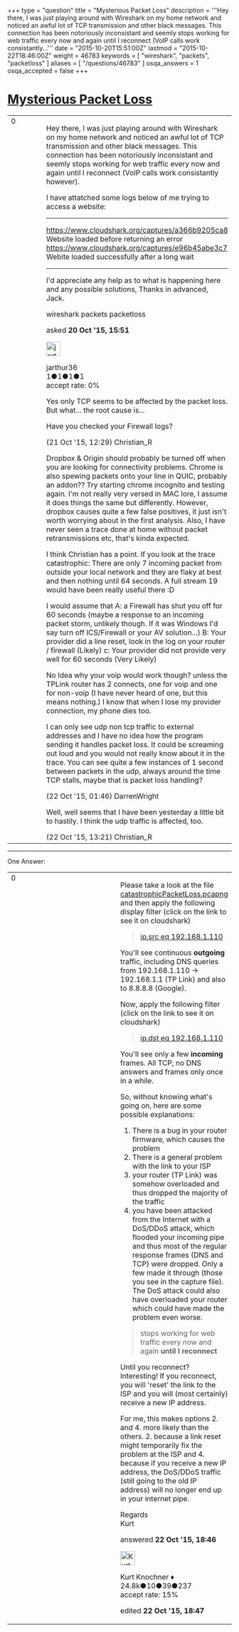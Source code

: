 +++
type = "question"
title = "Mysterious Packet Loss"
description = '''Hey there, I was just playing around with Wireshark on my home network and noticed an awful lot of TCP transmission and other black messages. This connection has been notoriously inconsistant and seemly stops working for web traffic every now and again until I reconnect (VoIP calls work consistantly...'''
date = "2015-10-20T15:51:00Z"
lastmod = "2015-10-22T18:46:00Z"
weight = 46783
keywords = [ "wireshark", "packets", "packetloss" ]
aliases = [ "/questions/46783" ]
osqa_answers = 1
osqa_accepted = false
+++

<div class="headNormal">

# [Mysterious Packet Loss](/questions/46783/mysterious-packet-loss)

</div>

<div id="main-body">

<div id="askform">

<table id="question-table" style="width:100%;"><colgroup><col style="width: 50%" /><col style="width: 50%" /></colgroup><tbody><tr class="odd"><td style="width: 30px; vertical-align: top"><div class="vote-buttons"><span id="post-46783-upvote" class="ajax-command post-vote up" rel="nofollow" title="I like this post (click again to cancel)"> </span><div id="post-46783-score" class="post-score" title="current number of votes">0</div><span id="post-46783-downvote" class="ajax-command post-vote down" rel="nofollow" title="I dont like this post (click again to cancel)"> </span> <span id="favorite-mark" class="ajax-command favorite-mark" rel="nofollow" title="mark/unmark this question as favorite (click again to cancel)"> </span><div id="favorite-count" class="favorite-count"></div></div></td><td><div id="item-right"><div class="question-body"><p>Hey there, I was just playing around with Wireshark on my home network and noticed an awful lot of TCP transmission and other black messages. This connection has been notoriously inconsistant and seemly stops working for web traffic every now and again until I reconnect (VoIP calls work consistantly however).</p><p>I have attatched some logs below of me trying to access a website:<br />
</p><hr /><p><a href="https://www.cloudshark.org/captures/a366b9205ca8">https://www.cloudshark.org/captures/a366b9205ca8</a> Website loaded before returning an error <a href="https://www.cloudshark.org/captures/e96b45abe3c7">https://www.cloudshark.org/captures/e96b45abe3c7</a> Webite loaded successfully after a long wait</p><hr /><p>I'd appreciate any help as to what is happening here and any possible solutions, Thanks in advanced, Jack.</p></div><div id="question-tags" class="tags-container tags"><span class="post-tag tag-link-wireshark" rel="tag" title="see questions tagged &#39;wireshark&#39;">wireshark</span> <span class="post-tag tag-link-packets" rel="tag" title="see questions tagged &#39;packets&#39;">packets</span> <span class="post-tag tag-link-packetloss" rel="tag" title="see questions tagged &#39;packetloss&#39;">packetloss</span></div><div id="question-controls" class="post-controls"></div><div class="post-update-info-container"><div class="post-update-info post-update-info-user"><p>asked <strong>20 Oct '15, 15:51</strong></p><img src="https://secure.gravatar.com/avatar/f9a2ab1b2c1b3f0990d43a1a8d32868d?s=32&amp;d=identicon&amp;r=g" class="gravatar" width="32" height="32" alt="jarthur36&#39;s gravatar image" /><p><span>jarthur36</span><br />
<span class="score" title="1 reputation points">1</span><span title="1 badges"><span class="badge1">●</span><span class="badgecount">1</span></span><span title="1 badges"><span class="silver">●</span><span class="badgecount">1</span></span><span title="1 badges"><span class="bronze">●</span><span class="badgecount">1</span></span><br />
<span class="accept_rate" title="Rate of the user&#39;s accepted answers">accept rate:</span> <span title="jarthur36 has no accepted answers">0%</span> </br></p></div></div><div id="comments-container-46783" class="comments-container"><span id="46815"></span><div id="comment-46815" class="comment"><div id="post-46815-score" class="comment-score"></div><div class="comment-text"><p>Yes only TCP seems to be affected by the packet loss. But what... the root cause is...</p><p>Have you checked your Firewall logs?</p></div><div id="comment-46815-info" class="comment-info"><span class="comment-age">(21 Oct '15, 12:29)</span> <span class="comment-user userinfo">Christian_R</span></div></div><span id="46825"></span><div id="comment-46825" class="comment"><div id="post-46825-score" class="comment-score"></div><div class="comment-text"><p>Dropbox &amp; Origin should probably be turned off when you are looking for connectivity problems. Chrome is also spewing packets onto your line in QUIC, probably an addon?? Try starting chrome incognito and testing again. I'm not really very versed in MAC lore, I assume it does things the same but differently. However, dropbox causes quite a few false positives, it just isn't worth worrying about in the first analysis. Also, I have never seen a trace done at home without packet retransmissions etc, that's kinda expected.</p><p>I think Christian has a point. If you look at the trace catastrophic: There are only 7 incoming packet from outside your local network and they are flaky at best and then nothing until 64 seconds. A full stream 19 would have been really useful there :D</p><p>I would assume that A: a Firewall has shut you off for 60 seconds (maybe a response to an incoming packet storm, unlikely though. If it was Windows I'd say turn off ICS/Firewall or your AV solution...) B: Your provider did a line reset, look in the log on your router / firewall (Likely) c: Your provider did not provide very well for 60 seconds (Very Likely)</p><p>No Idea why your voip would work though? unless the TPLink router has 2 connects, one for voip and one for non-voip (I have never heard of one, but this means nothing.) I know that when I lose my provider connection, my phone dies too.</p><p>I can only see udp non tcp traffic to external addresses and I have no idea how the program sending it handles packet loss. It could be screaming out loud and you would not really know about it in the trace. You can see quite a few instances of 1 second between packets in the udp, always around the time TCP stalls, maybe that is packet loss handling?</p></div><div id="comment-46825-info" class="comment-info"><span class="comment-age">(22 Oct '15, 01:46)</span> <span class="comment-user userinfo">DarrenWright</span></div></div><span id="46853"></span><div id="comment-46853" class="comment"><div id="post-46853-score" class="comment-score"></div><div class="comment-text"><p>Well, well seems that I have been yesterday a little bit to hastily. I think the udp traffic is affected, too.</p></div><div id="comment-46853-info" class="comment-info"><span class="comment-age">(22 Oct '15, 13:21)</span> <span class="comment-user userinfo">Christian_R</span></div></div></div><div id="comment-tools-46783" class="comment-tools"></div><div class="clear"></div><div id="comment-46783-form-container" class="comment-form-container"></div><div class="clear"></div></div></td></tr></tbody></table>

------------------------------------------------------------------------

<div class="tabBar">

<span id="sort-top"></span>

<div class="headQuestions">

One Answer:

</div>

</div>

<span id="46866"></span>

<div id="answer-container-46866" class="answer">

<table style="width:100%;"><colgroup><col style="width: 50%" /><col style="width: 50%" /></colgroup><tbody><tr class="odd"><td style="width: 30px; vertical-align: top"><div class="vote-buttons"><span id="post-46866-upvote" class="ajax-command post-vote up" rel="nofollow" title="I like this post (click again to cancel)"> </span><div id="post-46866-score" class="post-score" title="current number of votes">0</div><span id="post-46866-downvote" class="ajax-command post-vote down" rel="nofollow" title="I dont like this post (click again to cancel)"> </span></div></td><td><div class="item-right"><div class="answer-body"><p>Please take a look at the file <a href="https://www.cloudshark.org/captures/a366b9205ca8">catastrophicPacketLoss.pcapng</a> and then apply the following display filter (click on the link to see it on cloudshark)</p><blockquote><p><a href="https://www.cloudshark.org/captures/a366b9205ca8?filter=ip.src%20eq%20192.168.1.110">ip.src eq 192.168.1.110</a></p></blockquote><p>You'll see continuous <strong>outgoing</strong> traffic, including DNS queries from 192.168.1.110 -&gt; 192.168.1.1 (TP Link) and also to 8.8.8.8 (Google).</p><p>Now, apply the following filter (click on the link to see it on cloudshark)</p><blockquote><p><a href="https://www.cloudshark.org/captures/a366b9205ca8?filter=ip.dst%20eq%20192.168.1.110">ip.dst eq 192.168.1.110</a></p></blockquote><p>You'll see only a few <strong>incoming</strong> frames. All TCP, no DNS answers and frames only once in a while.</p><p>So, without knowing what's going on, here are some possible explanations:</p><ol><li>There is a bug in your router firmware, which causes the problem</li><li>There is a general problem with the link to your ISP</li><li>your router (TP Link) was somehow overloaded and thus dropped the majority of the traffic</li><li>you have been attacked from the Internet with a DoS/DDoS attack, which flooded your incoming pipe and thus most of the regular response frames (DNS and TCP) were dropped. Only a few made it through (those you see in the capture file). The DoS attack could also have overloaded your router which could have made the problem even worse.</li></ol><blockquote><p>stops working for web traffic every now and again <strong>until I reconnect</strong></p></blockquote><p>Until you reconnect? Interesting! If you reconnect, you will 'reset' the link to the ISP and you will (most certainly) receive a new IP address.</p><p>For me, this makes options 2. and 4. more likely than the others. 2. because a link reset might temporarily fix the problem at the ISP and 4. because if you receive a new IP address, the DoS/DDoS traffic (still going to the old IP address) will no longer end up in your internet pipe.</p><p>Regards<br />
Kurt</p></div><div class="answer-controls post-controls"></div><div class="post-update-info-container"><div class="post-update-info post-update-info-user"><p>answered <strong>22 Oct '15, 18:46</strong></p><img src="https://secure.gravatar.com/avatar/23b7bf5b13bc2c98b2e8aa9869ca5d75?s=32&amp;d=identicon&amp;r=g" class="gravatar" width="32" height="32" alt="Kurt%20Knochner&#39;s gravatar image" /><p><span>Kurt Knochner ♦</span><br />
<span class="score" title="24767 reputation points"><span>24.8k</span></span><span title="10 badges"><span class="badge1">●</span><span class="badgecount">10</span></span><span title="39 badges"><span class="silver">●</span><span class="badgecount">39</span></span><span title="237 badges"><span class="bronze">●</span><span class="badgecount">237</span></span><br />
<span class="accept_rate" title="Rate of the user&#39;s accepted answers">accept rate:</span> <span title="Kurt Knochner has 344 accepted answers">15%</span> </br></p></div><div class="post-update-info post-update-info-edited"><p><span> edited <strong>22 Oct '15, 18:47</strong> </span></p></div></div><div id="comments-container-46866" class="comments-container"></div><div id="comment-tools-46866" class="comment-tools"></div><div class="clear"></div><div id="comment-46866-form-container" class="comment-form-container"></div><div class="clear"></div></div></td></tr></tbody></table>

</div>

<div class="paginator-container-left">

</div>

</hr>

</div>

</div>

